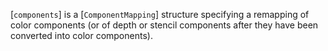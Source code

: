 [`components`] is a [`ComponentMapping`] structure specifying a
remapping of color components (or of depth or stencil components after
they have been converted into color components).